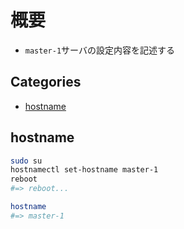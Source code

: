 # 概要<!-- omit in toc -->

- `master-1`サーバの設定内容を記述する

## Categories<!-- omit in toc -->

- [hostname](#hostname)

## hostname

```bash
sudo su
hostnamectl set-hostname master-1
reboot
#=> reboot...

hostname
#=> master-1
```
